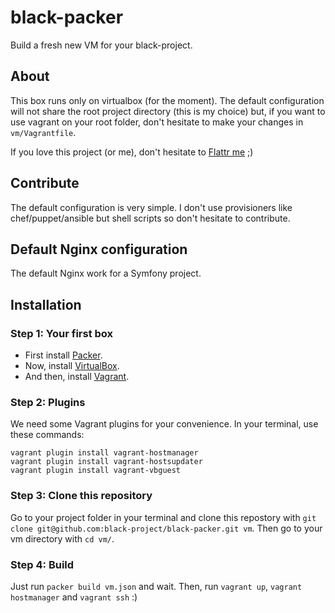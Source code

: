 black-packer
============

Build a fresh new VM for your black-project.

## About

This box runs only on virtualbox (for the moment).
The default configuration will not share the root project directory (this is my choice) but, if you want to use vagrant
 on your root folder, don't hesitate to make your changes in `vm/Vagrantfile`.
 
If you love this project (or me), don't hesitate to [Flattr me][4] ;)

## Contribute

The default configuration is very simple. I don't use provisioners like chef/puppet/ansible but shell scripts so don't hesitate
to contribute.

## Default Nginx configuration

The default Nginx work for a Symfony project.

## Installation

### Step 1: Your first box

- First install [Packer][1].
- Now, install [VirtualBox][2].
- And then, install [Vagrant][3].

### Step 2: Plugins

We need some Vagrant plugins for your convenience. In your terminal, use these commands:

```
vagrant plugin install vagrant-hostmanager
vagrant plugin install vagrant-hostsupdater
vagrant plugin install vagrant-vbguest
```

### Step 3: Clone this repository

Go to your project folder in your terminal and clone this repostory with `git clone git@github.com:black-project/black-packer.git vm`.
Then go to your vm directory with `cd vm/`.

### Step 4: Build
Just run `packer build vm.json` and wait.
Then, run `vagrant up`, `vagrant hostmanager` and `vagrant ssh` :)


[1]: http://www.packer.io
[2]: https://www.virtualbox.org/wiki/Downloads
[3]: http://www.vagrantup.com/
[4]: https://flattr.com/profile/alexandre.balmes

